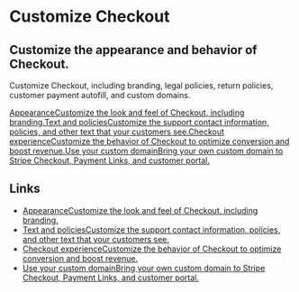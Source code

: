 # Customize Checkout

## Customize the appearance and behavior of Checkout.

Customize Checkout, including branding, legal policies, return policies,
customer payment autofill, and custom domains.

[AppearanceCustomize the look and feel of Checkout, including
branding.](https://docs.stripe.com/payments/checkout/customization/appearance)[Text
and policiesCustomize the support contact information, policies, and other text
that your customers
see.](https://docs.stripe.com/payments/checkout/customization/policies)[Checkout
experienceCustomize the behavior of Checkout to optimize conversion and boost
revenue.](https://docs.stripe.com/payments/checkout/customization/behavior)[Use
your custom domainBring your own custom domain to Stripe Checkout, Payment
Links, and customer
portal.](https://docs.stripe.com/payments/checkout/custom-domains)

## Links

- [AppearanceCustomize the look and feel of Checkout, including
branding.](https://docs.stripe.com/payments/checkout/customization/appearance)
- [Text and policiesCustomize the support contact information, policies, and
other text that your customers
see.](https://docs.stripe.com/payments/checkout/customization/policies)
- [Checkout experienceCustomize the behavior of Checkout to optimize conversion
and boost
revenue.](https://docs.stripe.com/payments/checkout/customization/behavior)
- [Use your custom domainBring your own custom domain to Stripe Checkout,
Payment Links, and customer
portal.](https://docs.stripe.com/payments/checkout/custom-domains)